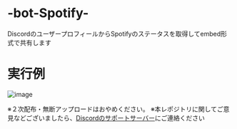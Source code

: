 # -bot-Spotify-
DiscordのユーザープロフィールからSpotifyのステータスを取得してembed形式で共有します

# 実行例
![image](https://github.com/user-attachments/assets/79faab14-dc27-46a5-ae81-d9b7b7406821)

※２次配布・無断アップロードはおやめください。
※本レポジトリに関してご意見などございましたら、[Discordのサポートサーバー](https:discord.gg/DrqxGv44qC
)にご連絡ください
